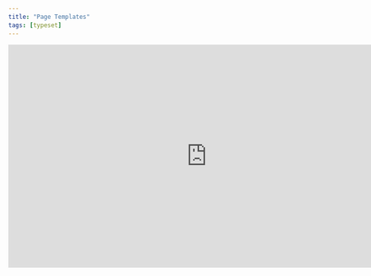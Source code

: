 ```yaml
---
title: "Page Templates"
tags: [typeset]
---
```

 
<html><body><section data-type="chapter" class="hsecchapter" data-hederis-type="hsecchapter" id="typeset-master-pages" data-pi-attrs="id: typeset-master-pages; data-tags: typeset;" role="doc-chapter" data-tags="typeset" data-author-name=" " data-book-title=" " title="Page Templates"><iframe width="800" height="450" src="https://www.youtube.com/embed/OVFvTesq8-E" frameborder="0" allow="accelerometer;" autoplay="" encrypted-media="" gyroscope="" picture-in-picture="" allowfullscreen=""/><p data-embedded-html="true">INTENTIONALLY BLANK</p><p class="hblkp" data-hederis-type="hblkp" id="pQkpGeezi">Page templates control the general layout of all the different sections in your book. This is different from a book&#8217;s design template: a design template includes design instructions for all the paragraphs and elements in your book, as well as the running content, margin widths, and so on. Page templates, however,  determine only the page margins, where the running headers and footers go and what kind of content should appear in them, and how to format that text. Page templates are just one part of a book&#8217;s design template.</p><p class="hblkp" data-hederis-type="hblkp" id="psyWARC5j">You can configure 5 different page templates: chapters, 2 types of frontmatter, backmatter, and parts. While these page templates are applied to certain types of sections by default, you can change the page template that is used in any section, in the Sections &amp; Text toolset.</p><aside class="hwprbox box" data-hederis-type="hwprbox" id="p1ywCj3u1" data-type="sidebar"><p class="hblktype" data-hederis-type="hblktype" id="pHcfPZF89">Note</p><p class="hblkp" data-hederis-type="hblkp" id="pg2ApQ5Kb">We include two types of frontmatter page templates because books will often have certain frontmatter&#8212;like title pages and copyright pages&#8212;that needs a different page layout (e.g., reduced top margin height, or removing all the content from the running headers and footers). </p></aside><p class="hblkp" data-hederis-type="hblkp" id="puaqN63w3">Each type of page template has 4 pages that can be configured:</p><ol class="hwprnumlist" data-hederis-type="hwprnumlist" id="pE5ktJEm3"><li class="hblkoli" data-hederis-type="hblkoli" id="li0e5I6Sdi"><p class="hblkoli" data-hederis-type="hblklip" id="pBs66qu6K"><strong data-hederis-type="hspanstrong" id="p0FGzj9sR">The first page of the section: </strong>You can change the top and bottom margins for the first page of the section, or change the running header and footer content. For example, you might choose to insert just the page number at the bottom of the first page, and then to include full running headers and footers on your recto and verso pages.</p></li><li class="hblkoli" data-hederis-type="hblkoli" id="liDtlQ1jj4"><p class="hblkoli" data-hederis-type="hblklip" id="pDm73sCIg"><strong class="hspanstrong" data-hederis-type="hspanstrong" id="pzdJ4PI9r">Recto and verso pages: </strong>These are the main content pages of your section, and this is also where you set the inside and outside margins that will be applied to all the pages in your section (including first and blank pages).</p></li><li class="hblkoli" data-hederis-type="hblkoli" id="liTOj72QwC"><p class="hblkoli" data-hederis-type="hblklip" id="pNhiHJxVc"><strong class="hspanstrong" data-hederis-type="hspanstrong" id="pMDmqsAWc">Blank pages: </strong>Sometimes a section will include pages that don&#8217;t include any book content&#8212;for example, if this section ends on a recto page, but the next section is required to also start on a recto page, then an extra blank verso page will be added to the end of the first section. In these cases, you can choose to suppress the running header and footer content, or have different running headers and footers appear.</p></li></ol><p class="hblkp" data-hederis-type="hblkp" id="p92RH4DOk">Running headers and footers can consist of text content, or use our built-in variables. To add text to your running headers or footers:</p><ol class="hwprnumlist" data-hederis-type="hwprnumlist" id="pTJqoL1xH"><li class="hblkoli" data-hederis-type="hblkoli" id="li6W0u2Gam"><p class="hblkoli" data-hederis-type="hblklip" id="p9noGlL4R">Click the margin area that you want to add content to.</p></li><li class="hblkoli" data-hederis-type="hblkoli" id="liusRqHraa"><p class="hblkoli" data-hederis-type="hblklip" id="pO92dz44W">Click inside the text box, and type an opening quotation mark (&#8220;).</p></li><li class="hblkoli" data-hederis-type="hblkoli" id="likJTsPeLV"><p class="hblkoli" data-hederis-type="hblklip" id="pUWhnmp6j">Now type the text that you want to appear, and then type a closing quotation mark (&#8221;).</p></li><li class="hblkoli" data-hederis-type="hblkoli" id="livYmwC4Tb"><p class="hblkoli" data-hederis-type="hblklip" id="p0aQEsoFp">Finally, press the Enter or Return key. Your text will appear as a gray bubble. To remove your typed text, simply press the X immediately to the right of the gray bubble.</p></li></ol><p class="hblkp" data-hederis-type="hblkp" id="p3BsOfMry">Variables let you insert dynamic content that is pulled right from your book text, like the most recent chapter title, the book title, or the author name. You can also insert a variable to dynamically add the up-to-date page number. To include a variable, simply click on it and it will appear in the text box as a green bubble.</p><figure class="hwprfig" data-hederis-type="hwprfig" id="pKtNqB5xx"><img data-hederis-type="hblkimg" class="hblkimg" id="ptC1iKREP" src="/images/runheadfoot.png" data-img-src="/images/runheadfoot.png"/><p class="hblkcaption" data-hederis-type="hblkcaption" id="pDYlMvSAk">This example shows a running footer that uses our built-in Page Number variable, and a running header with text content.</p></figure><p class="hblkp" data-hederis-type="hblkp" id="pWLb6dAxo">You can also combine text and variables, by following the same steps above for each type of content you want to include.</p></section></body></html>
